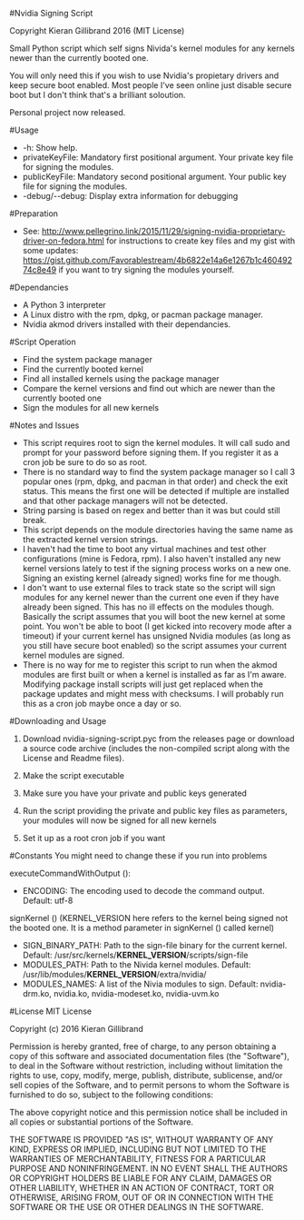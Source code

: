 #Nvidia Signing Script

Copyright Kieran Gillibrand 2016 (MIT License)

Small Python script which self signs Nivida's kernel modules for any kernels newer than the currently booted one.

You will only need this if you wish to use Nvidia's propietary drivers and keep secure boot enabled. Most people I've seen online just disable secure boot but I don't think that's a brilliant soloution.

Personal project now released.

#Usage
- -h: Show help.
- privateKeyFile: Mandatory first positional argument. Your private key file for signing the modules.
- publicKeyFile: Mandatory second positional argument. Your public key file for signing the modules.
- -debug/--debug: Display extra information for debugging

#Preparation
- See: http://www.pellegrino.link/2015/11/29/signing-nvidia-proprietary-driver-on-fedora.html for instructions to create key files and my gist with some updates: https://gist.github.com/Favorablestream/4b6822e14a6e1267b1c46049274c8e49 if you want to try signing the modules yourself.

#Dependancies
- A Python 3 interpreter
- A Linux distro with the rpm, dpkg, or pacman package manager.
- Nvidia akmod drivers installed with their dependancies.

#Script Operation
- Find the system package manager
- Find the currently booted kernel
- Find all installed kernels using the package manager
- Compare the kernel versions and find out which are newer than the currently booted one
- Sign the modules for all new kernels

#Notes and Issues
- This script requires root to sign the kernel modules. It will call sudo and prompt for your password before signing them. If you register it as a cron job be sure to do so as root.
- There is no standard way to find the system package manager so I call 3 popular ones (rpm, dpkg, and pacman in that order) and check the exit status. This means the first one will be detected if multiple are installed and that other package managers will not be detected.
- String parsing is based on regex and better than it was but could still break.
- This script depends on the module directories having the same name as the extracted kernel version strings.
- I haven't had the time to boot any virtual machines and test other configurations (mine is Fedora, rpm). I also haven't installed any new kernel versions lately to test if the signing process works on a new one. Signing an existing kernel (already signed) works fine for me though.
- I don't want to use external files to track state so the script will sign modules for any kernel newer than the current one even if they have already been signed. This has no ill effects on the modules though. Basically the script assumes that you will boot the new kernel at some point. You won't be able to boot (I get kicked into recovery mode after a timeout) if your current kernel has unsigned Nvidia modules (as long as you still have secure boot enabled) so the script assumes your current kernel modules are signed.
- There is no way for me to register this script to run when the akmod modules are first built or when a kernel is installed as far as I'm aware. Modifying package install scripts will just get replaced when the package updates and might mess with checksums. I will probably run this as a cron job maybe once a day or so.

#Downloading and Usage

1. Download nvidia-signing-script.pyc from the releases page or download a source code archive (includes the non-compiled script along with the License and Readme files).

2. Make the script executable

3. Make sure you have your private and public keys generated

4. Run the script providing the private and public key files as parameters, your modules will now be signed for all new kernels

5. Set it up as a root cron job if you want

#Constants
You might need to change these if you run into problems

executeCommandWithOutput ():
- ENCODING: The encoding used to decode the command output. Default: utf-8

signKernel () (KERNEL_VERSION here refers to the kernel being signed not the booted one. It is a method parameter in signKernel () called kernel)
- SIGN_BINARY_PATH: Path to the sign-file binary for the current kernel. Default: /usr/src/kernels/**KERNEL_VERSION**/scripts/sign-file
- MODULES_PATH: Path to the Nivida kernel modules. Default: /usr/lib/modules/**KERNEL_VERSION**/extra/nvidia/
- MODULES_NAMES: A list of the Nivia modules to sign. Default: nvidia-drm.ko, nvidia.ko, nvidia-modeset.ko, nvidia-uvm.ko

#License
MIT License

Copyright (c) 2016 Kieran Gillibrand

Permission is hereby granted, free of charge, to any person obtaining a copy
of this software and associated documentation files (the "Software"), to deal
in the Software without restriction, including without limitation the rights
to use, copy, modify, merge, publish, distribute, sublicense, and/or sell
copies of the Software, and to permit persons to whom the Software is
furnished to do so, subject to the following conditions:

The above copyright notice and this permission notice shall be included in all
copies or substantial portions of the Software.

THE SOFTWARE IS PROVIDED "AS IS", WITHOUT WARRANTY OF ANY KIND, EXPRESS OR
IMPLIED, INCLUDING BUT NOT LIMITED TO THE WARRANTIES OF MERCHANTABILITY,
FITNESS FOR A PARTICULAR PURPOSE AND NONINFRINGEMENT. IN NO EVENT SHALL THE
AUTHORS OR COPYRIGHT HOLDERS BE LIABLE FOR ANY CLAIM, DAMAGES OR OTHER
LIABILITY, WHETHER IN AN ACTION OF CONTRACT, TORT OR OTHERWISE, ARISING FROM,
OUT OF OR IN CONNECTION WITH THE SOFTWARE OR THE USE OR OTHER DEALINGS IN THE
SOFTWARE.
